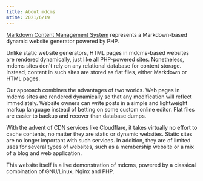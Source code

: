 ```yaml
---
title: About mdcms
mtime: 2021/6/19
---
```


[Markdown Content Management System](https://github.com/cwchentw/mdcms) represents a Markdown-based dynamic website generator powered by PHP.

Unlike static website generators, HTML pages in mdcms-based websites are rendered dynamically, just like all PHP-powered sites. Nonetheless, mdcms sites don't rely on any relational database for content storage. Instead, content in such sites are stored as flat files, either Markdown or HTML pages.

Our approach combines the advantages of two worlds. Web pages in mdcms sites are rendered dynamically so that any modification will reflect immediately. Website owners can write posts in a simple and lightweight markup language instead of betting on some custom online editor. Flat files are easier to backup and recover than database dumps.

With the advent of CDN services like Cloudflare, it takes virtually no effort to cache contents, no matter they are static or dynamic websites. Static sites are no longer important with such services. In addition, they are of limited uses for several types of websites, such as a membership website or a mix of a blog and web application.

This website itself is a live demonstration of mdcms, powered by a classical combination of GNU/Linux, Nginx and PHP.

